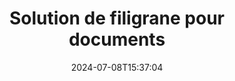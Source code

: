---
############################# Static ############################
layout: "family"
date:  2024-07-08T15:37:04
draft: false

product: "Watermark"
product_tag: "watermark"

lang: fr

############################# Head ############################
head_title: "Filigrane de document C# Java Node.js Python | Ajouter un filigrane"
head_description: "Ajoutez un filigrane à PDF, à des images et à des documents. Solution de filigrane pour Microsoft Office, PDF, OpenDocument, images, etc."

############################# Header ############################
title: "Solution de filigrane pour documents"
description:  |
  Ajoutez des filigranes de texte et d'image à vos documents et images.

  Recherchez et modifiez les filigranes des documents de manière pratique.

  Obtenez des informations sur les filigranes présentés dans vos documents.

############################# Supported Platforms ###############################
supported_platforms:
  enable: true
  head_title: "Choisissez votre plateforme"
  title: "Indépendance de la plateforme"
  description: "La bibliothèque GroupDocs.Watermark prend en charge les systèmes d'exploitation et les frameworks suivants :"
  details_link_title: "En savoir plus"

  items:
    # items loop
    - title: ".NET"
      description: GroupDocs.Watermark .NET 
      color: "blue"
      tag: "net"
      link: "/watermark/net/"
      features_link: "https://docs.groupdocs.com/watermark/net/system-requirements/"
      features:
          # features loop
          - rows: "4"
            content: |
                    .NET Framework 4.5 or higher <br> .NET Core 3.0 or higher <br> .NET 5.0 or higher
      
          # features loop
          - rows: "1"
            content: |
                    Windows <br> Linux <br> Mac OS
      
          # features loop
          - rows: "3"
            content: |
                    Microsoft Visual Studio <br> JetBrains Rider <br> Microsoft Visual Code
      
          # features loop
          - rows: "1"
            content: |
                    50+ file formats
      

    # items loop
    - title: "Java"
      description: GroupDocs.Watermark Java
      color: "red"
      tag: "java"
      link: "/watermark/java/"
      features_link: "https://docs.groupdocs.com/watermark/java/system-requirements/"
      features:
          # features loop
          - rows: "4"
            content: |
                    Java 8 or higher <br> Kotlin
      
          # features loop
          - rows: "1"
            content: |
                    Windows <br> Linux <br> Mac OS
      
          # features loop
          - rows: "3"
            content: |
                    IntelliJ IDEA <br> Eclipse <br> NetBeans
      
          # features loop
          - rows: "1"
            content: |
                    50+ file formats

    # items loop
    - title: "Node.js"
      description: GroupDocs.Watermark Node.js
      color: "green"
      tag: "nodejs-java"
      link: "/watermark/nodejs-java/"
      features_link: "https://docs.groupdocs.com/watermark/"
      features:
          # features loop
          - rows: "4"
            content: |
                    Node.js 16+ and J2SE 8.0 (1.8)+
      
          # features loop
          - rows: "1"
            content: |
                    Windows <br> Linux <br> Mac OS
      
          # features loop
          - rows: "3"
            content: |
                    Atom <br> Visual Studio Code <br> Tout autre éditeur de texte
      
          # features loop
          - rows: "1"
            content: |
                    50+ file formats

    # items loop
    - title: "Python"
      description: GroupDocs.Watermark Python
      color: "yellow"
      tag: "python-net"
      link: "/watermark/python-net/"
      features_link: "https://docs.groupdocs.com/watermark/net/system-requirements/"
      features:
          # features loop
          - rows: "3"
            content: |
                    Python 3.9+ and .Net 6+
      
          # features loop
          - rows: "1"
            content: |
                    Windows <br> Linux <br> Mac OS
      
          # features loop
          - rows: "4"
            content: |
                    IDLE <br> PyCharm <br> Visual Studio Code
      
          # features loop
          - rows: "1"
            content: |
                    50+ file formats

############################# Features ###############################
features:
  enable: true
  title: "GroupDocs.Watermark revue des fonctionnalités"
  description: "La bibliothèque conçue pour ajouter, rechercher et mettre à jour différents types de filigranes pour les formats de documents courants."

  items:
    # items loop
    - icon: "protect"
      title: "Protégez les fichiers avec des filigranes"
      content: "Ajoutez des filigranes de texte et d'image à vos documents professionnels."

    # items loop
    - icon: "search"
      title: "Rechercher des filigranes existants"
      content: "Obtenez des informations détaillées sur les filigranes placés dans le document précédemment."

    # items loop
    - icon: "manipulate"
      title: "Manipuler les filigranes des documents"
      content: "Contrôlez le texte, le style, l'image et les autres fonctionnalités du filigrane."

    # items loop
    - icon: "additional"
      title: "Diverses fonctionnalités supplémentaires"
      content: "Obtenez des informations sur le document, mettez à jour les hyperliens ou l'arrière-plan des pages, etc."

############################# Code samples ############################
code_samples:
  enable: true
  title: "Protégez les documents par des filigranes"
  description: "GroupDocs.Watermark exemples de code d'opérations typiques."
  items:
    # code sample loop
    - title: "Création d'un filigrane."
      content: |
       "Pour ajouter un filigrane à un document, indiquez le chemin du fichier cible. Vous avez le choix entre de nombreuses options pour obtenir un filigrane personnalisé sur une page spécifique."
      samples:
        - language: "C#"
          color: "blue"
          content: |
            ```csharp {style=abap}   
            // Spécifiez le document à filigraner
            using (Watermarker watermarker = new Watermarker("source.docx"))
            {
                // Créer un objet en filigrane
                TextWatermark watermark = new TextWatermark("top secret", new Font("Arial", 36));

                // Définir les options de filigrane
                watermark.ForegroundColor = Color.Red;
                watermark.HorizontalAlignment = HorizontalAlignment.Center;
                watermark.VerticalAlignment = VerticalAlignment.Center;

                // Ajouter un filigrane et enregistrer le fichier traité
                watermarker.Add(watermark);
                watermarker.Save("result.docx");

            }
            ```
        - language: "Java"
          color: "red"
          content: |
            ```java {style=abap}   
            // Spécifiez le document à filigraner
            Watermarker watermarker = new Watermarker("source.docx");

            // Créer un objet en filigrane
            TextWatermark watermark = new TextWatermark("top secret", new Font("Arial", 36));

            // Définir les options de filigrane
            watermark.setForegroundColor(Color.getRed());
            watermark.setHorizontalAlignment(HorizontalAlignment.Center);
            watermark.setVerticalAlignment(VerticalAlignment.Center);

            // Ajouter un filigrane et enregistrer le fichier traité
            watermarker.add(watermark);
            watermarker.save("result.docx");
            watermarker.close();
            ```
        - language: "TypeScript"
          color: "green"
          content: |
            ```javascript {style=abap}  
            // Spécifiez le document à filigraner
            const watermarker = new Watermarker("source.docx");

            // Créer un objet en filigrane
            const watermark = new TextWatermark("top secret", new Font("Arial", 36));

            // Définir les options de filigrane
            watermark.setForegroundColor(Color.getRed());
            watermark.setHorizontalAlignment(HorizontalAlignment.Center);
            watermark.setVerticalAlignment(VerticalAlignment.Center);

            // Ajouter un filigrane et enregistrer le fichier traité
            watermarker.add(watermark);
            watermarker.save("result.docx");
            ```
        - language: "Python"
          color: "yellow"
          content: |
            ```python {style=abap}  
            def run():
                # Spécifiez le document à filigraner
                with groupdocs.watermark.Watermarker("source.docx") as watermarker:
                    font = groupdocs.watermark.watermarks.Font("Arial", 36.0)

                    # Créer un objet en filigrane
                    watermark = groupdocs.watermark.watermarks.TextWatermark("top secret", font)

                    # Définir les options de filigrane
                    watermark.foreground_color = groupdocs.watermark.watermarks.Color.red;
                    watermark.horizontal_alignment = groupdocs.watermark.common.HorizontalAlignment.CENTER
                    watermark.vertical_alignment = groupdocs.watermark.common.VerticalAlignment.CENTER

                    # Ajouter un filigrane et enregistrer le fichier traité
                    watermarker.add(watermark)
                    watermarker.save("result.docx")
            ```


############################# Supported Formats ###############################
formats:
  enable: true
  title: "Plus de 50 formats de fichiers pris en charge"
  description: "GroupDocs.Watermark fournit un filigrane pour les formats de documents et de fichiers courants."

############################# Metrics ###############################
metrics:
  enable: true
  title: "Données statistiques de notre bibliothèque"
  description: "Explorez en profondeur les indicateurs clés et découvrez un aperçu de nos réalisations, de notre impact et de notre croissance."

  items:
    # items loop
    - number: "50+"
      title: "Formats pris en charge"
      content: "La bibliothèque est capable de traiter plus de 50 des formats de fichiers les plus populaires."

    # items loop
    - number: "500k"
      title: "NuGet téléchargements"
      content: "GroupDocs.Watermark pour .NET est une bibliothèque populaire qui compte plus de 500 000 téléchargements sur NuGet."

    # items loop
    - number: "15k"
      title: "Téléchargements de Maven"
      content: "Avec plus de 15 000 téléchargements sur Maven, GroupDocs.Watermark est un choix populaire pour Java développeurs."

    # items loop
    - number: "140+"
      title: "Des clients satisfaits"
      content: "Les développeurs individuels et les plus grandes entreprises du monde entier préfèrent nos bibliothèques pour créer des solutions innovantes."


############################# Customers ###############################
customers:
  enable: true
  title: "Nos clients satisfaits"
  description: "GroupDocs bibliothèques sont utilisées par des marques renommées et distinguées à travers le monde."

  items:
    # items loop
    - title: "BenQ Corporation"
      logo: "benq"
      
    # items loop
    - title: "Nasdaq Stock Market"
      logo: "nasdaq"
      
    # items loop
    - title: "AT&T Inc."
      logo: "att"
      
    # items loop
    - title: "Customer logo AstraZeneca"
      logo: "astrazeneca"
      
    # items loop
    - title: "Central Bank of Argentina"
      logo: "argentinacentralbank"
      
    # items loop
    - title: "Roche Holding AG"
      logo: "roche"
      
    # items loop
    - title: "Capita"
      logo: "capita"
      
    # items loop
    - title: "Axa S.A."
      logo: "axa"
      
    # items loop
    - title: "Instructure Inc."
      logo: "instructure"
      
    # items loop
    - title: "Wipro"
      logo: "wipro"


############################# Actions ###############################
actions:
  enable: true
  title: "Prêt à démarrer ?"
  description: "Essayez GroupDocs.Watermark fonctionnalités gratuitement sur votre plateforme"

  items:
    # items loop
    - title: ".NET"
      color: "blue"
      link: "/watermark/net/"

    # items loop
    - title: "Java"
      color: "red"
      link: "/watermark/java/"

    # items loop
    - title: "Node.js"
      color: "green"
      link: "/watermark/nodejs-java/"      

############################# FAQ ###############################
faq:
  enable: true
  title: "Questions fréquemment posées"
  description: "Consultez nos questions fréquemment posées"

  items:
    # items loop
    - question: "Des bibliothèques externes sont-elles requises par GroupDocs.Watermark pour manipuler des documents ?"
      answer: "GroupDocs.Watermark fonctionne indépendamment, aucun logiciel tiers comme Adobe Acrobat, Microsoft Office, etc. n'est nécessaire."

    # items loop
    - question: "Puis-je tester les fonctionnalités de GroupDocs.Watermark avant d'acheter ?"
      answer: "Oui, GroupDocs.Watermark propose un essai gratuit ! Installez-le et essayez-le, mais n'oubliez pas : les versions d'essai ajoutent des « badges d'essai » à vos documents, seules les 3 premières pages sont traitées. Vous voulez vivre une expérience complète ? Obtenez une licence temporaire gratuite de 30 jours pour bénéficier de toutes les fonctionnalités. Voir les détails sous [licence temporaire](https://purchase.groupdocs.com/temporary-license/)."

    # items loop
    - question: "Quels sont les types de licences proposés ?"
      answer: "Vous avez besoin d'une licence GroupDocs.Watermark ? Nous avons des options ! Choisissez parmi les licences proposées parmi de nombreuses options. Nombre de développeurs dans votre équipe. Lieux de déploiement tels que des bureaux uniques ou des lieux de travail distants. La distribution destinée aux clients finaux doit-elle partager le SDK/API avec les clients ? Il existe également une licence pour une utilisation mensuelle : ne payez que pour ce que vous utilisez avec les forfaits payants. Approfondissez vos connaissances et trouvez le [prix idéal](https://purchase.groupdocs.com/pricing/watermark/net/)."

############################# Cloud Links ###############################
cloud_links:
  enable: true
  title: "GroupDocs.Watermark API à faible code"
  description: "Ajoutez des filigranes aux fichiers par votre application à l'aide de notre API REST basée sur le cloud."
  
  items:
    # items loop
    - title: "GroupDocs.Watermark Cloud for cURL"
      content: "Utilisez l'API complète cURL REST pour filigraner PDF, Word, Excel, PowerPoint, JPEG et d'autres formats de fichiers courants."
      icon: "groupdocs_watermark-for-curl"
      link: "https://products.groupdocs.cloud/watermark/curl"

    # items loop
    - title: "GroupDocs.Watermark Cloud for .NET"
      content: "Renforcez vos applications .NET grâce aux fonctionnalités de filigrane des documents proposées par Cloud SDK pour .NET. Protégez vous-même vos documents commerciaux."
      icon: "groupdocs_watermark-for-net"
      link: "https://products.groupdocs.cloud/watermark/net"

    # items loop
    - title: "GroupDocs.Watermark Cloud for Java"
      content: "Le SDK GroupDocs.Watermark conçu pour Java offre de nouvelles possibilités pour vos Java applications et fichiers professionnels."
      icon: "groupdocs_watermark-for-java"
      link: "https://products.groupdocs.cloud/watermark/java"

############################# App links ###############################
app_links:
  enable: true
  title: "GroupDocs.Watermark Applications Web"
  description: "GroupDocs donne accès à une application Web permettant d'ajouter des filigranes à vos documents. Plus de 50 formats de fichiers populaires peuvent être filigranés GRATUITEMENT dans votre navigateur préféré."

  items:
    # items loop
    - title: "GroupDocs.Watermark Total"
      content: "Outil en ligne pour ajouter des filigranes à des documents depuis n'importe quel appareil."
      icon: "groupdocs_watermark-app"
      link: "https://products.groupdocs.app/watermark/total"

    # items loop
    - title: "GroupDocs.Watermark DOCX"
      content: "Filigrane MS Word DOCX en ligne."
      icon: "groupdocs_words-app"
      link: "https://products.groupdocs.app/watermark/docx"

    # items loop
    - title: "GroupDocs.Watermark PDF"
      content: "Protégez PDF documents en ligne."
      icon: "groupdocs_pdf-app"
      link: "https://products.groupdocs.app/watermark/pdf"


      


---